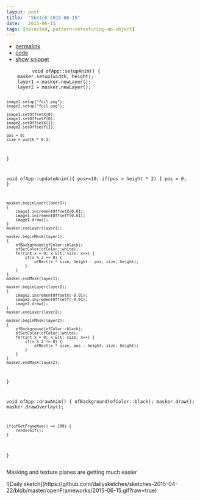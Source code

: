 ```yaml
---
layout: post
title:  "Sketch 2015-06-15"
date:   2015-06-15
tags: [selected, pattern-retexturing-an-object]
---
```

<div class="code">
    <ul>
		<li><a href="{% post_url 2015-06-15-sketch %}">permalink</a></li>
		<li><a href="https://github.com/dailysketches/dailySketches/tree/master/sketches/2015-06-15">code</a></li>
		<li><a href="#" class="snippet-button">show snippet</a></li>
	</ul>
    <pre class="snippet">
        <code class="cpp">void ofApp::setupAnim() {
    masker.setup(width, height);
    layer1 = masker.newLayer();
    layer2 = masker.newLayer();
    
    image1.setup("foil.png");
    image2.setup("foil.png");
    
    image1.setOffsetX(0);
    image1.setOffsetY(0);
    image2.setOffsetX(1);
    image2.setOffsetY(1);
    
    pos = 0;
    size = width * 0.2;
}

void ofApp::updateAnim(){
    pos+=10;
    if(pos &gt; height * 2) {
        pos = 0;
    }
    
    masker.beginLayer(layer1);
    {
        image1.incrementOffsetX(0.01);
        image1.incrementOffsetY(0.01);
        image1.draw();
    }
    masker.endLayer(layer1);
    
    masker.beginMask(layer1);
    {
        ofBackground(ofColor::black);
        ofSetColor(ofColor::white);
        for(int x = 0; x &lt; size; x++) {
            if(x % 2 == 0) {
                ofRect(x * size, height - pos, size, height);
            }
        }
    }
    masker.endMask(layer1);

    masker.beginLayer(layer2);
    {
        image2.incrementOffsetX(-0.01);
        image2.incrementOffsetY(-0.01);
        image2.draw();
    }
    masker.endLayer(layer2);
    
    masker.beginMask(layer2);
    {
        ofBackground(ofColor::black);
        ofSetColor(ofColor::white);
        for(int x = 0; x &lt; size; x++) {
            if(x % 2 != 0) {
                ofRect(x * size, pos - height, size, height);
            }
        }
    }
    masker.endMask(layer2);
}

void ofApp::drawAnim() {
    ofBackground(ofColor::black);
    masker.draw();
    masker.drawOverlay();
    
    if(ofGetFrameNum() == 100) {
        renderGif();
    }
}</code>
    </pre>
</div>
<p class="description">Masking and texture planes are getting much easier</p>
![Daily sketch](https://github.com/dailysketches/sketches-2015-04-22/blob/master/openFrameworks/2015-06-15.gif?raw=true)
